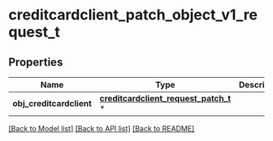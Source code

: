 # creditcardclient_patch_object_v1_request_t

## Properties
Name | Type | Description | Notes
------------ | ------------- | ------------- | -------------
**obj_creditcardclient** | [**creditcardclient_request_patch_t**](creditcardclient_request_patch.md) \* |  | 

[[Back to Model list]](../README.md#documentation-for-models) [[Back to API list]](../README.md#documentation-for-api-endpoints) [[Back to README]](../README.md)


